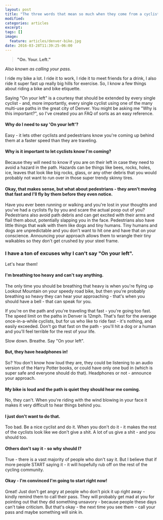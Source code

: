 ```yaml
---
layout: post
title: "The three words that mean so much when they come from a cyclist."
modified:
categories: articles
excerpt:
tags: []
image:
  feature: articles/denver-bike.jpg
date: 2016-03-28T11:39:25-06:00
---
```


> **"On. Your. Left."**

_Also known as calling your pass._

I ride my bike a lot. I ride it to work, I ride it to meet friends for a drink, I also ride it super fast up really big hills for exercise. So, I know a few things about riding a bike and bike etiquette. 

Saying "On your left" is a courtesy that should be extended by every single cyclist - and, more importantly, every single cyclist using one of the many multi-use paths in the great city of Denver. You might be asking me "Why is this important?", so I've created you an FAQ of sorts as an easy reference. 

#### Why do I need to say 'On your left'?

Easy - it lets other cyclists and pedestrians know you're coming up behind them at a faster speed than they are traveling. 

#### Why is it important to let cyclists know I'm coming? 

Because they will need to know if you are on their left in case they need to avoid a hazard in the path. Hazards can be things like bees, rocks, holes, ice, leaves that look like big rocks, glass, or any other debris that you would probably not want to run over in those super trendy skinny tires.

#### Okay, that makes sense, but what about pedestrians - they aren't moving that fast and I'll fly by them before they even notice.

Have you ever been running or walking and you're lost in your thoughts and you've had a cyclists fly by you and scare the actual poop out of you? Pedestrians also avoid path debris and can get excited with their arms and flail them about, potentially slapping you in the face. Pedestrians also have little things that walk with them like dogs and tiny humans. Tiny humans and dogs are unpredictable and you don't want to hit one and have that on your conscience. Announcing your approach allows them to wrangle their tiny walkables so they don't get crushed by your steel frame.

### I have a ton of excuses why I can't say "On your left".

Let's hear them! 

#### I'm breathing too heavy and can't say anything.

The only time you should be breathing that heavy is when you're flying up Lookout Mountain on your speedy road bike, but then you're probably breathing so heavy they can hear your approaching - that's when you should have a bell - that can speak for you.

If you're on the path and you're traveling that fast - you're going too fast. The speed limit on the paths in Denver is 12mph. That's fast for the average once-in-a-while cyclists, but for us who like to ride fast - it's nothing, and easily exceeded. Don't go that fast on the path - you'll hit a dog or a human and you'll feel terrible for the rest of your life. 

Slow down. Breathe. Say "On your left".

#### But, they have headphones in!

So? You don't know how loud they are, they could be listening to an audio version of the Harry Potter books, or could have only one bud in (which is super safe and everyone should do that). Headphones or not - announce your approach.

#### My bike is loud and the path is quiet they should hear me coming.

No, they can't. When you're riding with the wind blowing in your face it makes it very difficult to hear things behind you.

#### I just don't want to do that.

Too bad. Be a nice cyclist and do it. When you don't do it - it makes the rest of the cyclists look like we don't give a shit. A lot of us give a shit - and you should too. 

#### Others don't say it - so why should I?

True - there is a vast majority of people who don't say it.  But I believe that if more people START saying it - it will hopefully rub off on the rest of the cycling community. 

#### Okay - I'm convinced I'm going to start right now! 

Great! Just don't get angry at people who don't pick it up right away - kindly remind them to call their pass. They will probably get mad at you for pointing out that they did something unsavory - because people these days can't take criticism. But that's okay - the next time you see them - call your pass and maybe something will sink in.

